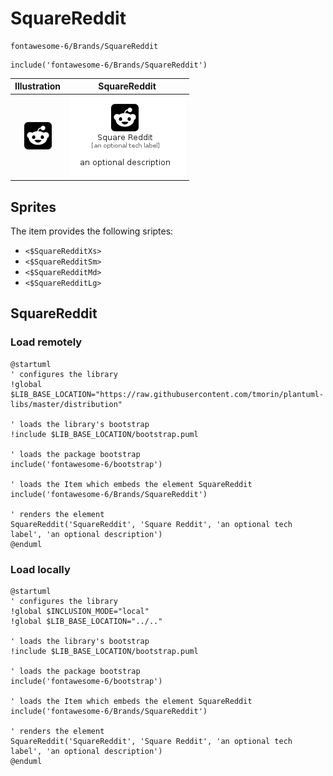 # SquareReddit


```text
fontawesome-6/Brands/SquareReddit
```

```text
include('fontawesome-6/Brands/SquareReddit')
```



| Illustration | SquareReddit |
| :---: | :---: |
| ![illustration for Illustration](../../fontawesome-6/Brands/SquareReddit.png) | ![illustration for SquareReddit](../../fontawesome-6/Brands/SquareReddit.Local.png) |



## Sprites
The item provides the following sriptes:

- `<$SquareRedditXs>`
- `<$SquareRedditSm>`
- `<$SquareRedditMd>`
- `<$SquareRedditLg>`





## SquareReddit

### Load remotely
```plantuml
@startuml
' configures the library
!global $LIB_BASE_LOCATION="https://raw.githubusercontent.com/tmorin/plantuml-libs/master/distribution"

' loads the library's bootstrap
!include $LIB_BASE_LOCATION/bootstrap.puml

' loads the package bootstrap
include('fontawesome-6/bootstrap')

' loads the Item which embeds the element SquareReddit
include('fontawesome-6/Brands/SquareReddit')

' renders the element
SquareReddit('SquareReddit', 'Square Reddit', 'an optional tech label', 'an optional description')
@enduml
```

### Load locally
```plantuml
@startuml
' configures the library
!global $INCLUSION_MODE="local"
!global $LIB_BASE_LOCATION="../.."

' loads the library's bootstrap
!include $LIB_BASE_LOCATION/bootstrap.puml

' loads the package bootstrap
include('fontawesome-6/bootstrap')

' loads the Item which embeds the element SquareReddit
include('fontawesome-6/Brands/SquareReddit')

' renders the element
SquareReddit('SquareReddit', 'Square Reddit', 'an optional tech label', 'an optional description')
@enduml
```

